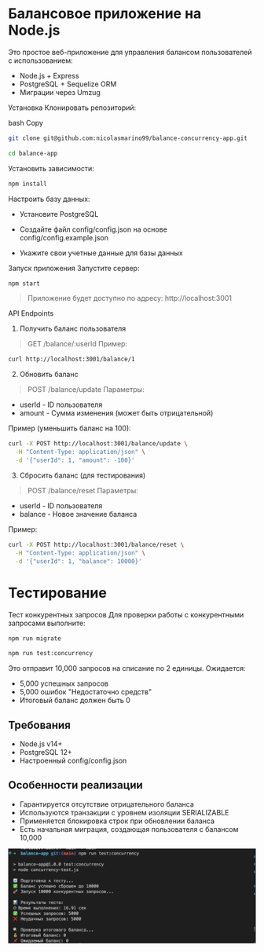 # Балансовое приложение на Node.js
Это простое веб-приложение для управления балансом пользователей с использованием:

- Node.js + Express
- PostgreSQL + Sequelize ORM
- Миграции через Umzug

Установка
Клонировать репозиторий:

bash
Copy

```bash
git clone git@github.com:nicolasmarino99/balance-concurrency-app.git
```

```bash 
cd balance-app
```

Установить зависимости:

```bash
npm install
```
Настроить базу данных:

- Установите PostgreSQL

- Создайте файл config/config.json на основе config/config.example.json

- Укажите свои учетные данные для базы данных

Запуск приложения
Запустите сервер:

```bash
npm start
```
> Приложение будет доступно по адресу: http://localhost:3001


API Endpoints
1. Получить баланс пользователя

> GET /balance/:userId
Пример:

```bash
curl http://localhost:3001/balance/1
```
2. Обновить баланс

> POST /balance/update
Параметры:

- userId - ID пользователя
- amount - Сумма изменения (может 
быть отрицательной)

Пример (уменьшить баланс на 100):

```bash
curl -X POST http://localhost:3001/balance/update \
  -H "Content-Type: application/json" \
  -d '{"userId": 1, "amount": -100}'
```

3. Сбросить баланс (для тестирования)

> POST /balance/reset
Параметры:

- userId - ID пользователя
- balance - Новое значение баланса

Пример:

```bash
curl -X POST http://localhost:3001/balance/reset \
  -H "Content-Type: application/json" \
  -d '{"userId": 1, "balance": 10000}'
```
# Тестирование
Тест конкурентных запросов
Для проверки работы с конкурентными запросами выполните:

```bash
npm run migrate
```

```bash
npm run test:concurrency
```
Это отправит 10,000 запросов на списание по 2 единицы. Ожидается:

- 5,000 успешных запросов
- 5,000 ошибок "Недостаточно средств"
- Итоговый баланс должен быть 0

## Требования
- Node.js v14+
- PostgreSQL 12+
- Настроенный config/config.json

## Особенности реализации
- Гарантируется отсутствие отрицательного баланса
- Используются транзакции с уровнем изоляции SERIALIZABLE
- Применяется блокировка строк при обновлении баланса
- Есть начальная миграция, создающая пользователя с балансом 10,000

![image](test.png)
